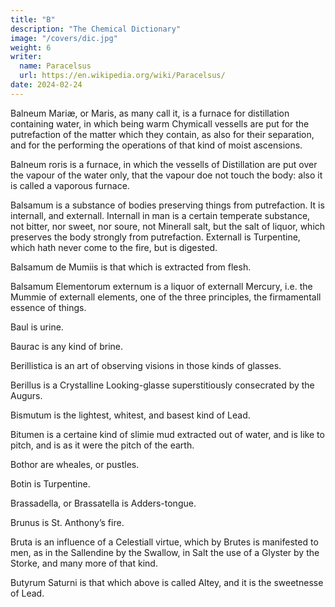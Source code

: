 ```yaml
---
title: "B"
description: "The Chemical Dictionary"
image: "/covers/dic.jpg"
weight: 6
writer:
  name: Paracelsus
  url: https://en.wikipedia.org/wiki/Paracelsus/
date: 2024-02-24
---
```




Balneum Mariæ, or Maris, as many call it, is a furnace for distillation containing water, in which being warm Chymicall vessells are put for the putrefaction of the matter which they contain, as also for their separation, and for the performing the operations of that kind of moist ascensions.

Balneum roris is a furnace, in which the vessells of Distillation are put over the vapour of the water only, that the vapour doe not touch the body: also it is called a vaporous furnace.

Balsamum is a substance of bodies preserving things from putrefaction. It is internall, and externall. Internall in man is a certain temperate substance, not bitter, nor sweet, nor soure, not Minerall salt, but the salt of liquor, which preserves the body strongly from putrefaction. Externall is Turpentine, which hath never come to the fire, but is digested.

Balsamum de Mumiis is that which is extracted from flesh.

Balsamum Elementorum externum is a liquor of externall Mercury, i.e. the Mummie of externall elements, one of the three principles, the firmamentall essence of things.

Baul is urine.

Baurac is any kind of brine.

Berillistica is an art of observing visions in those kinds of glasses.

Berillus is a Crystalline Looking-glasse superstitiously consecrated by the Augurs.

Bismutum is the lightest, whitest, and basest kind of Lead.

Bitumen is a certaine kind of slimie mud extracted out of water, and is like to pitch, and is as it were the pitch of the earth.

Bothor are wheales, or pustles.

Botin is Turpentine.

Brassadella, or Brassatella is Adders-tongue.

Brunus is St. Anthony’s fire.

Bruta is an influence of a Celestiall virtue, which by Brutes is manifested to men, as in the Sallendine by the Swallow, in Salt the use of a Glyster by the Storke, and many more of that kind.

Butyrum Saturni is that which above is called Altey, and it is the sweetnesse of Lead.

